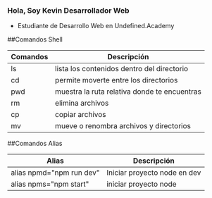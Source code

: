 ### Hola, Soy Kevin Desarrollador Web

- Estudiante de Desarrollo Web en Undefined.Academy
                    
##Comandos Shell

| Comandos  | Descripción |
| ------------- | ------------- |
| ls  | lista los contenidos dentro del directorio  |
| cd  | permite moverte entre los directorios       |
| pwd | muestra la ruta relativa donde te encuentras|
| rm  | elimina archivos                            |
| cp  | copiar archivos                             |
| mv  | mueve o renombra archivos y directorios     |

##Comandos Alias

| Alias                       | Descripción                    |
| --------------------------- | ------------------------------ |
| alias npmd="npm run dev"    | 	Iniciar proyecto node en dev |
| alias npms="npm start"      | iniciar proyecto node          |

